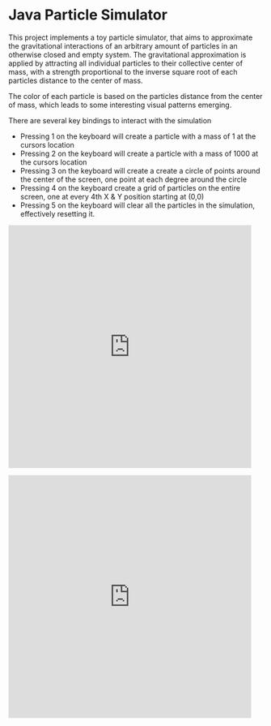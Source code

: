 # Java Particle Simulator
This project implements a toy particle simulator, that aims to approximate the gravitational interactions of an arbitrary amount of particles in an otherwise closed and empty system. The gravitational approximation is applied by attracting all individual particles to their collective center of mass, with a strength proportional to the inverse square root of each particles distance to the center of mass.

The color of each particle is based on the particles distance from the center of mass, which leads to some interesting visual patterns emerging.

There are several key bindings to interact with the simulation
- Pressing 1 on the keyboard will create a particle with a mass of 1 at the cursors location
- Pressing 2 on the keyboard will create a particle with a mass of 1000 at the cursors location
- Pressing 3 on the keyboard will create a create a circle of points around the center of the screen, one point at each degree around the circle
- Pressing 4 on the keyboard create a grid of particles on the entire screen, one at every 4th X & Y position starting at (0,0)
- Pressing 5 on the keyboard will clear all the particles in the simulation, effectively resetting it.

<iframe src="https://giphy.com/embed/XClIzqMU53ihRTGw4V" width="480" height="479" frameBorder="0" class="giphy-embed" allowFullScreen></iframe><p><a href="https://giphy.com/gifs/XClIzqMU53ihRTGw4V"></a></p>

<iframe src="https://giphy.com/embed/RgtoFGf8SkISeDq54p" width="480" height="479" frameBorder="0" class="giphy-embed" allowFullScreen></iframe><p><a href="https://giphy.com/gifs/RgtoFGf8SkISeDq54p"></a></p>

